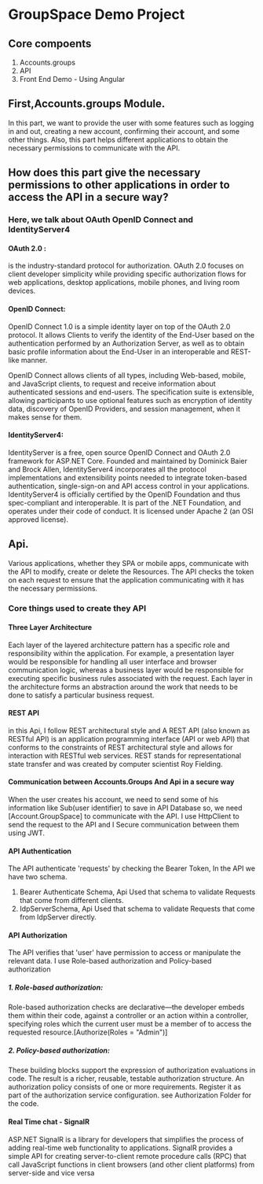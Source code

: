 # GroupSpace Demo Project
## Core compoents
 1. Accounts.groups 
 2. API 
 3. Front End Demo - Using Angular

## First,Accounts.groups Module.
In this part, we want to provide the user with some features such as logging in and out, creating a new account, confirming their account, and some other things.
Also, this part helps different applications to obtain the necessary permissions to communicate with the API.

## How does this part give the necessary permissions to other applications in order to access the API in a secure way?
### Here, we talk about  OAuth   OpenID Connect and IdentityServer4
#### OAuth 2.0 :
is the industry-standard protocol for authorization. OAuth 2.0 focuses on client developer simplicity while providing 
specific authorization flows for web applications, desktop applications, mobile phones, and living room devices. 

#### OpenID Connect:
OpenID Connect 1.0 is a simple identity layer on top of the OAuth 2.0 protocol. It allows Clients to verify the identity of the End-User based on the authentication performed by an Authorization Server, as well as to obtain basic profile information about the End-User in an interoperable and REST-like manner.

OpenID Connect allows clients of all types, including Web-based, mobile, and JavaScript clients, to request and receive information about authenticated sessions and end-users. 
The specification suite is extensible, allowing participants to use optional features such as encryption of identity data, 
discovery of OpenID Providers, and session management, when it makes sense for them.

#### IdentityServer4:
IdentityServer is a free, open source OpenID Connect and OAuth 2.0 framework for ASP.NET Core. Founded and maintained by Dominick Baier and Brock Allen, 
IdentityServer4 incorporates all the protocol implementations and extensibility points needed to integrate token-based authentication, single-sign-on 
and API access control in your applications. 
IdentityServer4 is officially certified by the OpenID Foundation and thus spec-compliant and interoperable. 
It is part of the .NET Foundation, and operates under their code of conduct. It is licensed under Apache 2 (an OSI approved license).

## Api.
Various applications, whether they  SPA or mobile apps, communicate with the API to modify, create or delete the Resources.
The API checks the token on each request to ensure that the application communicating with it has the necessary permissions.
### Core  things used to create they API
#### Three Layer Architecture
Each layer of the layered architecture pattern has a specific role and responsibility within the application. 
For example, a presentation layer would be responsible for handling all user interface and browser communication logic, 
whereas a business layer would be responsible for executing specific business rules associated with the request. 
Each layer in the architecture forms an abstraction around the work that needs to be done to satisfy a particular business request.
#### REST API 
in this Api, I follow REST architectural style and A REST API (also known as RESTful API) is an application programming interface (API or web API) that conforms to the constraints of REST architectural style and allows for interaction with RESTful web services. REST stands for representational state transfer and was created by computer scientist Roy Fielding.
#### Communication between Accounts.Groups And Api in a secure way
When the user creates his account, we need to send some of his information like Sub(user identifier) to save in API Database 
so, we need [Account.GroupSpace] to communicate with the API.
I use HttpClient to send the request to the API and I Secure communication between them using JWT. 

#### API Authentication
The API authenticate 'requests' by checking the Bearer Token,
In the API we have two schema.
1. Bearer Authenticate  Schema, Api Used that schema to validate Requests that come from different clients.
2. IdpServerSchema, Api Used that schema to validate Requests that come from IdpServer directly.

#### API Authorization
The API verifies that 'user' have permission to access or manipulate the relevant data.
I use Role-based authorization and Policy-based authorization
##### 1. Role-based authorization:
Role-based authorization checks are declarative—the developer embeds them within their code, against a controller or an action within a controller, specifying roles which the current user must be a member of to access the requested resource.[Authorize(Roles = "Admin")]
##### 2. Policy-based authorization:
These building blocks support the expression of authorization evaluations in code. The result is a richer, reusable, testable authorization structure.
An authorization policy consists of one or more requirements. Register it as part of the authorization service configuration.
 see Authorization Folder for the code.
 
 #### Real Time chat - SignalR
 ASP.NET SignalR is a library for  developers that simplifies the process of adding real-time web functionality to applications.
 SignalR provides a simple API for creating server-to-client remote procedure calls (RPC) that call JavaScript functions in client browsers (and other client platforms) from server-side and vice versa
 
